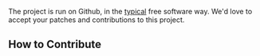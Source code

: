 The project is run on Github, in the [typical](http://producingoss.com) free software way. We'd love to accept your patches and contributions to this project.


## How to Contribute
